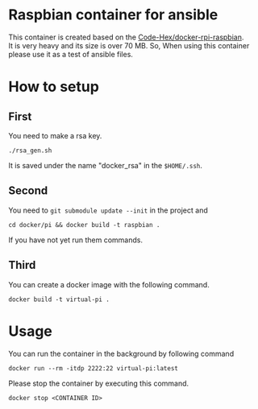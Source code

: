# Raspbian container for ansible

This container is created based on the [Code-Hex/docker-rpi-raspbian](https://github.com/Code-Hex/docker-rpi-raspbian).  
It is very heavy and its size is over 70 MB. So, When using this container please use it as a test of ansible files.

# How to setup
## First
You need to make a rsa key.

    ./rsa_gen.sh

It is saved under the name "docker_rsa" in the `$HOME/.ssh`.  
  
## Second
You need to `git submodule update --init` in the project and

    cd docker/pi && docker build -t raspbian .

If you have not yet run them commands.
  
## Third
You can create a docker image with the following command.

    docker build -t virtual-pi .

# Usage
You can run the container in the background by following command

    docker run --rm -itdp 2222:22 virtual-pi:latest

Please stop the container by executing this command.

    docker stop <CONTAINER ID>